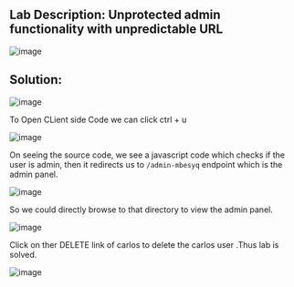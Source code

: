 ## Lab Description: Unprotected admin functionality with unpredictable URL

![image](https://github.com/jayshah17/PortSwiggerLabs/assets/76842630/7ed681ae-7869-4f4d-b288-db6b11455efa)


## Solution:

![image](https://github.com/jayshah17/PortSwiggerLabs/assets/76842630/ea9a1ed7-1e5f-4c56-bddd-1949b36690da)

To Open CLient side Code we can click ctrl + u

![image](https://github.com/jayshah17/PortSwiggerLabs/assets/76842630/54d1a62f-5fb5-412c-9f8f-13c1f725ff32)

On seeing the source code, we see a javascript code which checks if the user is admin, then it redirects us to `/admin-mbesyq` endpoint which is the admin panel.

![image](https://github.com/jayshah17/PortSwiggerLabs/assets/76842630/f6b8e913-bd31-4231-a9ed-a24d81525789)

So we could directly browse to that directory to view the admin panel.

![image](https://github.com/jayshah17/PortSwiggerLabs/assets/76842630/5eb201c3-e5b6-4703-80b3-1812f0ff34a6)

Click on ther DELETE link of carlos to delete the carlos user .Thus lab is solved.

![image](https://github.com/jayshah17/PortSwiggerLabs/assets/76842630/c1d5e4e6-3917-476b-80fc-344824fccfd6)
